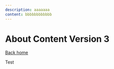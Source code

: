 ```yaml
---
description: aaaaaaa
content: bbbbbbbbbbbb
---
```


# About Content Version 3

[Back home](/)

Test
